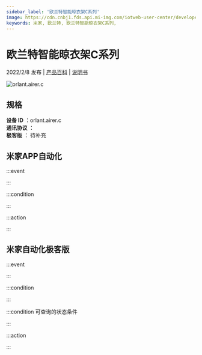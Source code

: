 ```yaml
---
sidebar_label: '欧兰特智能晾衣架C系列'
image: https://cdn.cnbj1.fds.api.mi-img.com/iotweb-user-center/developer_1679047905207vPG6zmzX.png?GalaxyAccessKeyId=AKVGLQWBOVIRQ3XLEW&Expires=9223372036854775807&Signature=hhBVsC9hmeOWtboFTfLet/pljBs=
keywords: 米家, 欧兰特, 欧兰特智能晾衣架C系列, 
---
```

# 欧兰特智能晾衣架C系列

2022/2/8 发布 | [产品百科](https://home.mi.com/webapp/content/baike/product/index.html?model=orlant.airer.c/) | [说明书](https://home.mi.com/views/introduction.html?model=orlant.airer.c&region=cn)

![orlant.airer.c](https://cdn.cnbj1.fds.api.mi-img.com/iotweb-user-center/developer_1679047905207vPG6zmzX.png?GalaxyAccessKeyId=AKVGLQWBOVIRQ3XLEW&Expires=9223372036854775807&Signature=hhBVsC9hmeOWtboFTfLet/pljBs=)

## 规格  
> 
**设备 ID** ：orlant.airer.c  
**通讯协议** ：  
**极客版**  ： 待补充 


## 米家APP自动化  

:::event  

:::

:::condition  

:::

:::action   

:::

## 米家自动化极客版  

:::event  

:::

:::condition  

:::

:::condition 可查询的状态条件  

:::

:::action  

:::

        
